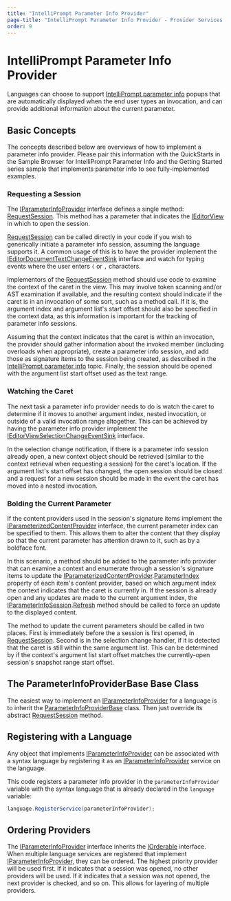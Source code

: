 ```yaml
---
title: "IntelliPrompt Parameter Info Provider"
page-title: "IntelliPrompt Parameter Info Provider - Provider Services - SyntaxEditor Language Creation Guide"
order: 9
---
```

# IntelliPrompt Parameter Info Provider

Languages can choose to support [IntelliPrompt parameter info](../../user-interface/intelliprompt/parameter-info.md) popups that are automatically displayed when the end user types an invocation, and can provide additional information about the current parameter.

## Basic Concepts

The concepts described below are overviews of how to implement a parameter info provider.  Please pair this information with the QuickStarts in the Sample Browser for IntelliPrompt Parameter Info and the Getting Started series sample that implements parameter info to see fully-implemented examples.

### Requesting a Session

The [IParameterInfoProvider](xref:ActiproSoftware.UI.WinForms.Controls.SyntaxEditor.IntelliPrompt.IParameterInfoProvider) interface defines a single method: [RequestSession](xref:ActiproSoftware.UI.WinForms.Controls.SyntaxEditor.IntelliPrompt.IParameterInfoProvider.RequestSession*).  This method has a parameter that indicates the [IEditorView](xref:ActiproSoftware.UI.WinForms.Controls.SyntaxEditor.IEditorView) in which to open the session.

[RequestSession](xref:ActiproSoftware.UI.WinForms.Controls.SyntaxEditor.IntelliPrompt.IParameterInfoProvider.RequestSession*) can be called directly in your code if you wish to generically initiate a parameter info session, assuming the language supports it.  A common usage of this is to have the provider implement the [IEditorDocumentTextChangeEventSink](xref:ActiproSoftware.UI.WinForms.Controls.SyntaxEditor.IEditorDocumentTextChangeEventSink) interface and watch for typing events where the user enters `(` or `,` characters.

Implementors of the [RequestSession](xref:ActiproSoftware.UI.WinForms.Controls.SyntaxEditor.IntelliPrompt.IParameterInfoProvider.RequestSession*) method should use code to examine the context of the caret in the view.  This may involve token scanning and/or AST examination if available, and the resulting context should indicate if the caret is in an invocation of some sort, such as a method call.  If it is, the argument index and argument list's start offset should also be specified in the context data, as this information is important for the tracking of parameter info sessions.

Assuming that the context indicates that the caret is within an invocation, the provider should gather information about the invoked member (including overloads when appropriate), create a parameter info session, and add those as signature items to the session being created, as described in the [IntelliPrompt parameter info](../../user-interface/intelliprompt/parameter-info.md) topic.  Finally, the session should be opened with the argument list start offset used as the text range.

### Watching the Caret

The next task a parameter info provider needs to do is watch the caret to determine if it moves to another argument index, nested invocation, or outside of a valid invocation range altogether.  This can be achieved by having the parameter info provider implement the [IEditorViewSelectionChangeEventSink](xref:ActiproSoftware.UI.WinForms.Controls.SyntaxEditor.IEditorViewSelectionChangeEventSink) interface.

In the selection change notification, if there is a parameter info session already open, a new context object should be retrieved (similar to the context retrieval when requesting a session) for the caret's location.  If the argument list's start offset has changed, the open session should be closed and a request for a new session should be made in the event the caret has moved into a nested invocation.

### Bolding the Current Parameter

If the content providers used in the session's signature items implement the [IParameterizedContentProvider](xref:ActiproSoftware.UI.WinForms.Controls.SyntaxEditor.IntelliPrompt.IParameterizedContentProvider) interface, the current parameter index can be specified to them.  This allows them to alter the content that they display so that the current parameter has attention drawn to it, such as by a boldface font.

In this scenario, a method should be added to the parameter info provider that can examine a context and enumerate through a session's signature items to update the [IParameterizedContentProvider](xref:ActiproSoftware.UI.WinForms.Controls.SyntaxEditor.IntelliPrompt.IParameterizedContentProvider).[ParameterIndex](xref:ActiproSoftware.UI.WinForms.Controls.SyntaxEditor.IntelliPrompt.IParameterizedContentProvider.ParameterIndex) property of each item's content provider, based on which argument index the context indicates that the caret is currently in.  If the session is already open and any updates are made to the current argument index, the [IParameterInfoSession](xref:ActiproSoftware.UI.WinForms.Controls.SyntaxEditor.IntelliPrompt.IParameterInfoSession).[Refresh](xref:ActiproSoftware.UI.WinForms.Controls.SyntaxEditor.IntelliPrompt.IParameterInfoSession.Refresh*) method should be called to force an update to the displayed content.

The method to update the current parameters should be called in two places.  First is immediately before the a session is first opened, in [RequestSession](xref:ActiproSoftware.UI.WinForms.Controls.SyntaxEditor.IntelliPrompt.IParameterInfoProvider.RequestSession*).  Second is in the selection change handler, if it is detected that the caret is still within the same argument list.  This can be determined by if the context's argument list start offset matches the currently-open session's snapshot range start offset.

## The ParameterInfoProviderBase Base Class

The easiest way to implement an [IParameterInfoProvider](xref:ActiproSoftware.UI.WinForms.Controls.SyntaxEditor.IntelliPrompt.IParameterInfoProvider) for a language is to inherit the [ParameterInfoProviderBase](xref:ActiproSoftware.UI.WinForms.Controls.SyntaxEditor.IntelliPrompt.Implementation.ParameterInfoProviderBase) class.  Then just override its abstract [RequestSession](xref:ActiproSoftware.UI.WinForms.Controls.SyntaxEditor.IntelliPrompt.Implementation.ParameterInfoProviderBase.RequestSession*) method.

## Registering with a Language

Any object that implements [IParameterInfoProvider](xref:ActiproSoftware.UI.WinForms.Controls.SyntaxEditor.IntelliPrompt.IParameterInfoProvider) can be associated with a syntax language by registering it as an [IParameterInfoProvider](xref:ActiproSoftware.UI.WinForms.Controls.SyntaxEditor.IntelliPrompt.IParameterInfoProvider) service on the language.

This code registers a parameter info provider in the `parameterInfoProvider` variable with the syntax language that is already declared in the `language` variable:

```csharp
language.RegisterService(parameterInfoProvider);
```

## Ordering Providers

The [IParameterInfoProvider](xref:ActiproSoftware.UI.WinForms.Controls.SyntaxEditor.IntelliPrompt.IParameterInfoProvider) interface inherits the [IOrderable](xref:ActiproSoftware.Text.Utility.IOrderable) interface.  When multiple language services are registered that implement [IParameterInfoProvider](xref:ActiproSoftware.UI.WinForms.Controls.SyntaxEditor.IntelliPrompt.IParameterInfoProvider), they can be ordered.  The highest priority provider will be used first.  If it indicates that a session was opened, no other providers will be used.  If it indicates that a session was not opened, the next provider is checked, and so on.  This allows for layering of multiple providers.
